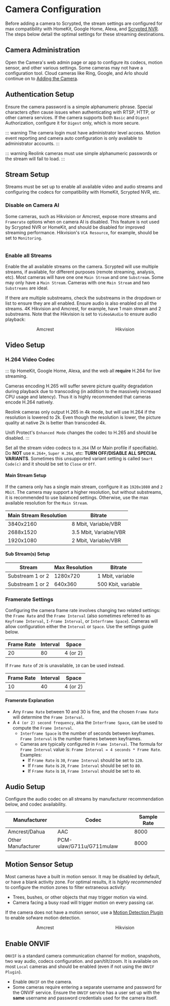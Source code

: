 <script setup lang="ts"> 
import { onMounted } from 'vue';
import ImagePopup from './src/ImagePopup.vue';
</script>

# Camera Configuration

Before adding a camera to Scrypted, the stream settings are configured for max compatibility with HomeKit, Google Home, Alexa, and [Scrypted NVR](https://demo.scrypted.app/#/demo). The steps below detail the optimal settings for these streaming destinations.

## Camera Administration

Open the Camera's web admin page or app to configure its codecs, motion sensor, and other various settings. Some cameras may not have a configuration tool. Cloud cameras like Ring, Google, and Arlo should continue on to [Adding the Camera](/add-camera).

## Authentication Setup

Ensure the camera password is a simple alphanumeric phrase. Special characters *often* cause issues when authenticating with RTSP, HTTP, or other camera services. If the camera supports both `Basic` and `Digest` Authorization, configure it for `Digest` only, which is more secure.

::: warning
The camera login must have administrator level access. Motion event reporting and camera auto configuration is only available to administrator accounts.
:::

::: warning
Reolink cameras must use simple alphanumeric passwords or the stream will fail to load.
:::

## Stream Setup

Streams must be set up to enable all available video and audio streams and configuring the codecs for compatibility with HomeKit, Scrypted NVR, etc.

### Disable on Camera AI

Some cameras, such as Hikvision or Amcrest, expose more streams and `Framerate` options when on camera AI is disabled. This feature is not used by Scrypted NVR or HomeKit, and should be disabled for improved streaming performance. Hikvision's `VCA Resource`, for example, should be set to `Monitoring`.

<div style="display: flex; flex-direction: column; align-items: center; flex: 1;">
<ImagePopup src="/img/disable-ai.png" width="400" ></ImagePopup>
</div>

### Enable all Streams

Enable the all available streams on the camera. Scrypted will use multiple streams, if available, for different purposes (remote streaming, analysis, etc). Most cameras will have one one `Main Stream` and one `Substream`. Some may only have a `Main Stream`. Cameras with one `Main Stream` and two `Substreams` are ideal.

If there are multiple substreams, check the substreams in the dropdown or list to ensure they are all enabled. Ensure audio is also enabled on all the streams. 4K Hikvision and Amcrest, for example, have 1 main stream and 2 substreams. Note that the Hikvision is set to `Video&Audio` to ensure audio playback:

<div style="width: 100%; display: flex; flex-direction: row;">

<div style="display: flex; flex-direction: column; align-items: center; flex: 1;">
Amcrest
<ImagePopup src="/img/hikvision-streams.png" width="200" ></ImagePopup>
</div>


<div style="display: flex; flex-direction: column; align-items: center; flex: 1;">
Hikvision
<ImagePopup src="/img/amcrest-streams.png" width="200"></ImagePopup>
</div>

</div>

## Video Setup

### H.264 Video Codec

::: tip
HomeKit, Google Home, Alexa, and the web all **require** H.264 for live streaming.

Cameras encoding H.265 will suffer severe picture quality degradation during playback due to transcoding (in addition to the massively increased CPU usage and latency). Thus it is highly recommended that cameras encode H.264 natively. 

Reolink cameras only output H.265 in 4k mode, but will use H.264 if the resolution is lowered to 2k. Even though the resolution is lower, the picture quality at native 2k is better than transcoded 4k.

Unifi Protect's `Enhanced Mode` changes the codec to H.265 and should be disabled.
:::


Set all the stream video codecs to `H.264` (M or Main profile if specifiable). Do **NOT** use `H.264+`, `Super H.264`, etc: **TURN OFF/DISABLE ALL SPECIAL VARIANTS**. Sometimes this unsupported variant setting is called `Smart Code(c)` and it should be set to `Close` or `Off`.

#### Main Stream Setup

If the camera only has a single main stream, configure it as `1920x1080` and `2 Mbit`. The camera may support a higher resolution, but without substreams, it is recommended to use balanced settings. Otherwise, use the max available resolution for the `Main Stream`.

|Main Stream Resolution|Bitrate|
|-|-|
|3840x2160|8 Mbit, Variable/VBR|
|2688x1520|3.5 Mbit, Variable/VBR|
|1920x1080|2 Mbit, Variable/VBR|

#### Sub Stream(s) Setup

|Stream|Max Resolution|Bitrate|
|-|-|-|
|Substream 1 or 2|1280x720|1 Mbit, variable|
|Substream 1 or 2|640x360|500 Kbit, variable|

### Framerate Settings

Configuring the camera frame rate involves changing two related settings: the `Frame Rate` and the `Frame Interval` (also sometimes referred to as `Keyframe Interval`, `I-Frame Interval`, or `Interframe Space`). Cameras will allow configuration either the `Interval` or `Space`. Use the settings guide below.

|Frame Rate|Interval|Space|
|-|-|-|
|20|80|4 (or 2)|

If `Frame Rate` of `20` is unavailable, `10` can be used instead.

|Frame Rate|Interval|Space|
|-|-|-|
|10|40|4 (or 2)|

#### Framerate Explanation

* Any `Frame Rate` between 10 and 30 is fine, and the chosen `Frame Rate` will determine the `Frame Interval`.
* A `4 (or 2) second frequency`, aka the `Interframe Space`, can be used to compute the `Frame Interval`.
  * `Interframe Space` is the number of seconds between keyframes. `Frame Interval` is the number frames between keyframes.
  * Cameras are typically configured in `Frame Interval`. The formula for `Frame Interval` value is: `Frame Interval = 4 seconds * Frame Rate`. Examples:
    * If `Frame Rate` is `30`, `Frame Interval` should be set to `120`.
    * If `Frame Rate` is `20`, `Frame Interval` should be set to `80`.
    * If `Frame Rate` is `10`, `Frame Interval` should be set to `40`.

## Audio Setup

Configure the audio codec on all streams by manufacturer recommendation below, and codec availability.

|Manufacturer|Codec|Sample Rate|
|-|-|-|
|Amcrest/Dahua|AAC|8000|
|Other Manufacturer|PCM-ulaw/G711u/G711mulaw|8000|

## Motion Sensor Setup

Most cameras have a built in motion sensor. It may be disabled by default, or have a blank activity zone. For optimal results, it is *highly recommended* to configure the motion zones to filter extraneous activity:

* Trees, bushes, or other objects that may trigger motion via wind.
* Camera facing a busy road will trigger motion on every passing car.

If the camera does not have a motion sensor, use a [Motion Detection Plugin](/detection/motion-detection) to enable sofware motion detection.

<div style="width: 100%; display: flex; flex-direction: row;">

<div style="display: flex; flex-direction: column; align-items: center; flex: 1;">
Amcrest
<ImagePopup src="/img/amcrest-motion.png" width="200" ></ImagePopup>
</div>


<div style="display: flex; flex-direction: column; align-items: center; flex: 1;">
Hikvision
<ImagePopup src="/img/hikvision-motion.png" width="200"></ImagePopup>
</div>

</div>

## Enable ONVIF

`ONVIF` is a standard camera communication channel for motion, snapshots, two way audio, codecs configuration. and pan/tilt/zoom. It is available on most `Local` cameras and should be enabled (even if not using the `ONVIF Plugin`).

* Enable `ONVIF` on the camera.
* Some cameras require entering a separate username and password for the ONVIF service. Ensure the `ONVIF` service has a user set up with the **same** username and password credentials used for the camera itself.
